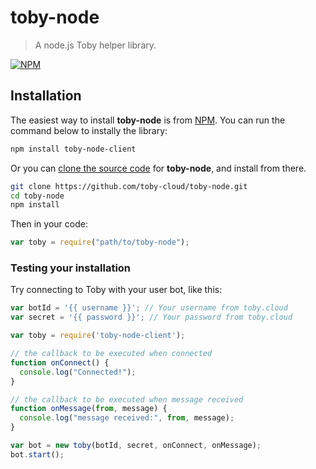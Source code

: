 
# toby-node

> A node.js Toby helper library.

[![NPM](https://nodei.co/npm/toby-node-client.png)](https://nodei.co/npm/toby-node-client/)

## Installation

The easiest way to install **toby-node** is from [NPM](https://npmjs.org). You can run
the command below to instally the library:

```bash
npm install toby-node-client
```

Or you can [clone the source code](https://github.com/toby-cloud/toby-node.git) for **toby-node**,
and install from there.

```bash
git clone https://github.com/toby-cloud/toby-node.git
cd toby-node
npm install
```

Then in your code:

```javascript
var toby = require("path/to/toby-node");
```

### Testing your installation

Try connecting to Toby with your user bot, like this:

```javascript
var botId = '{{ username }}'; // Your username from toby.cloud
var secret = '{{ password }}'; // Your password from toby.cloud

var toby = require('toby-node-client');

// the callback to be executed when connected
function onConnect() {
  console.log("Connected!");
}

// the callback to be executed when message received
function onMessage(from, message) {
  console.log("message received:", from, message);
}

var bot = new toby(botId, secret, onConnect, onMessage);
bot.start();
```
